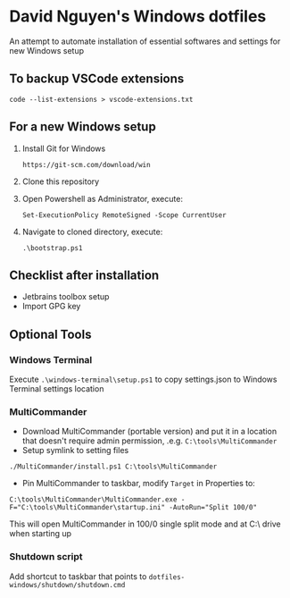 # David Nguyen's Windows dotfiles

An attempt to automate installation of essential softwares and settings for new Windows setup

## To backup VSCode extensions

```
code --list-extensions > vscode-extensions.txt
```

## For a new Windows setup

1. Install Git for Windows

    ```
    https://git-scm.com/download/win
    ```

2. Clone this repository
3. Open Powershell as Administrator, execute:

    ```
    Set-ExecutionPolicy RemoteSigned -Scope CurrentUser
    ```

4. Navigate to cloned directory, execute:

    ```
    .\bootstrap.ps1
    ```

## Checklist after installation

- Jetbrains toolbox setup
- Import GPG key

## Optional Tools

### Windows Terminal

Execute `.\windows-terminal\setup.ps1` to copy settings.json to Windows Terminal settings location

### MultiCommander

- Download MultiCommander (portable version) and put it in a location that doesn't require admin permission, .e.g. `C:\tools\MultiCommander`
- Setup symlink to setting files

```
./MultiCommander/install.ps1 C:\tools\MultiCommander
```

- Pin MultiCommander to taskbar, modify `Target` in Properties to:

```
C:\tools\MultiCommander\MultiCommander.exe -F="C:\tools\MultiCommander\startup.ini" -AutoRun="Split 100/0"
```

This will open MultiCommander in 100/0 single split mode and at C:\ drive when starting up

### Shutdown script

Add shortcut to taskbar that points to `dotfiles-windows/shutdown/shutdown.cmd`

